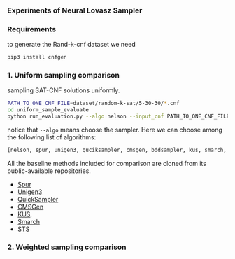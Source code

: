 ### Experiments of Neural Lovasz Sampler


### Requirements
to generate the Rand-k-cnf dataset we need
```python
pip3 install cnfgen
```

### 1. Uniform sampling comparison

sampling SAT-CNF solutions uniformly.

```bash
PATH_TO_ONE_CNF_FILE=dataset/random-k-sat/5-30-30/*.cnf
cd uniform_sample_evaluate
python run_evaluation.py --algo nelson --input_cnf PATH_TO_ONE_CNF_FILE
```

notice that `--algo` means choose the sampler. Here we can choose among the following list of algorithms:

```bash
[nelson, spur, unigen3, quciksampler, cmsgen, bddsampler, kus, smarch, searchtreesampler]
```

All the baseline methods included for comparison are cloned from its public-available repositories. 
- [Spur](https://github.com/ZaydH/spur)
- [Unigen3](https://github.com/meelgroup/unigen)
- [QuickSampler](https://github.com/RafaelTupynamba/quicksampler)
- [CMSGen](https://github.com/meelgroup/cmsgen)
- [KUS](https://github.com/meelgroup/KUS). 
- [Smarch](https://github.com/jeho-oh/Smarch)
- [STS](https://cs.stanford.edu/~ermon/code/STS.zip)

### 2. Weighted sampling comparison
